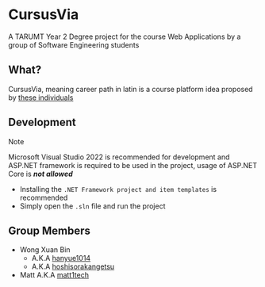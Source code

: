 # CursusVia
A TARUMT Year 2 Degree project for the course Web Applications by a group of Software Engineering students

## What?
CursusVia, meaning career path in latin is a course platform idea proposed by [these individuals](#group-members)

## Development
> [!NOTE]
> Microsoft Visual Studio 2022 is recommended for development and ASP.NET framework is required to be used in the project, usage of ASP.NET Core is ***not allowed***
- Installing the `.NET Framework project and item templates` is recommended
- Simply open the `.sln` file and run the project

## Group Members
- Wong Xuan Bin
	- A.K.A [hanyue1014](https://github.com/hanyue1014)
	- A.K.A [hoshisorakangetsu](https://github.com/hoshisorakangetsu)
- Matt A.K.A [matt1tech](https://github.com/matt1tech)
